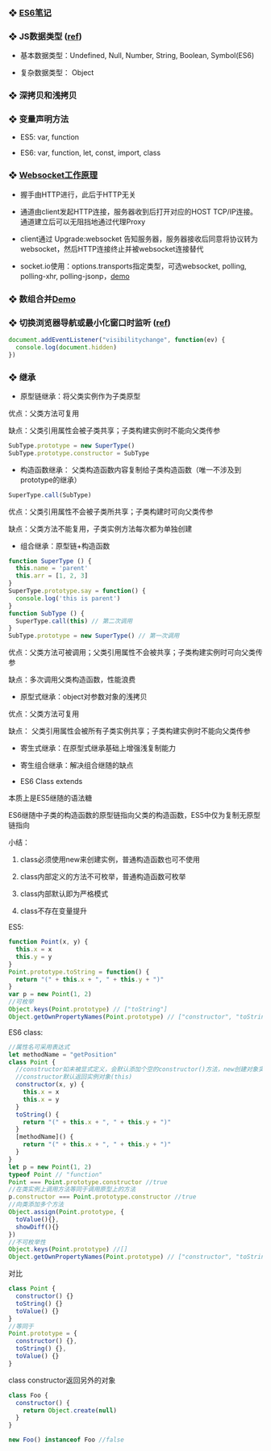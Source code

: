 ### ❖ [ES6笔记](https://github.com/ErgoSphere/es-plugins/blob/master/documents/ES6%E7%AC%94%E8%AE%B0.md)

### ❖ JS数据类型 ([ref](https://zhuanlan.zhihu.com/p/95534245))

- 基本数据类型：Undefined, Null, Number, String, Boolean, Symbol(ES6)

- 复杂数据类型： Object

### ❖ 深拷贝和浅拷贝

### ❖ 变量声明方法
 
- ES5: var, function

- ES6: var, function, let, const, import, class

### ❖ [Websocket工作原理](http://websocket.org/aboutwebsocket.html) 

- 握手由HTTP进行，此后于HTTP无关

- 通道由client发起HTTP连接，服务器收到后打开对应的HOST TCP/IP连接。通道建立后可以无阻挡地通过代理Proxy

- client通过 Upgrade:websocket 告知服务器，服务器接收后同意将协议转为websocket，然后HTTP连接终止并被websocket连接替代

- socket.io使用：options.transports指定类型，可选websocket, polling, polling-xhr, polling-jsonp，[demo](https://github.com/ErgoSphere/es-plugins/blob/master/src/api/socket.js)

### ❖ 数组合并[Demo](https://github.com/ErgoSphere/es-plugins/blob/master/src/utils/ObjectUtils/arrayConcat.js)

### ❖ 切换浏览器导航或最小化窗口时监听 ([ref](https://developer.mozilla.org/zh-CN/docs/Web/API/Page_Visibility_API))

```js
document.addEventListener("visibilitychange", function(ev) { 
  console.log(document.hidden)
})
```

### ❖ 继承

- 原型链继承：将父类实例作为子类原型

优点：父类方法可复用

缺点：父类引用属性会被子类共享；子类构建实例时不能向父类传参

```js
SubType.prototype = new SuperType()
SubType.prototype.constructor = SubType
```

- 构造函数继承： 父类构造函数内容复制给子类构造函数（唯一不涉及到prototype的继承）

```js
SuperType.call(SubType)
```

优点：父类引用属性不会被子类所共享；子类构建时可向父类传参

缺点：父类方法不能复用，子类实例方法每次都为单独创建

- 组合继承：原型链+构造函数

```js
function SuperType () {
  this.name = 'parent'
  this.arr = [1, 2, 3]
}
SuperType.prototype.say = function() {
  console.log('this is parent')
}
function SubType () {
  SuperType.call(this) // 第二次调用 
}
SubType.prototype = new SuperType() // 第一次调用
```
  
优点：父类方法可被调用；父类引用属性不会被共享；子类构建实例时可向父类传参 

缺点：多次调用父类构造函数，性能浪费 

- 原型式继承：object对参数对象的浅拷贝

优点：父类方法可复用

缺点： 父类引用属性会被所有子类实例共享；子类构建实例时不能向父类传参 

- 寄生式继承：在原型式继承基础上增强浅复制能力 

- 寄生组合继承：解决组合继随的缺点 

- ES6 Class extends

本质上是ES5继随的语法糖 

ES6继随中子类的构造函数的原型链指向父类的构造函数，ES5中仅为复制无原型链指向 

小结：

1. class必须使用new来创建实例，普通构造函数也可不使用

2. class内部定义的方法不可枚举，普通构造函数可枚举

3. class内部默认即为严格模式

4. class不存在变量提升

ES5:
```js
function Point(x, y) {
  this.x = x
  this.y = y
}
Point.prototype.toString = function() {
  return "(" + this.x + ", " + this.y + ")"
}
var p = new Point(1, 2)
//可枚举
Object.keys(Point.prototype) // ["toString"]
Object.getOwnPropertyNames(Point.prototype) // ["constructor", "toString"]
```

ES6 class:
```js
//属性名可采用表达式
let methodName = "getPosition"
class Point {
  //constructor如未被显式定义，会默认添加个空的constructor()方法，new创建对象实例自动调用该方法
  //constructor默认返回实例对象(this)
  constructor(x, y) {
    this.x = x
    this.x = y
  }
  toString() {
    return "(" + this.x + ", " + this.y + ")"
  }
  [methodName]() {
    return "(" + this.x + ", " + this.y + ")" 
  }
}
let p = new Point(1, 2)
typeof Point // "function"
Point === Point.prototype.constructor //true
//在类实例上调用方法等同于调用原型上的方法
p.constructor === Point.prototype.constructor //true
//向类添加多个方法
Object.assign(Point.prototype, {
  toValue(){},
  showDiff(){}
})
//不可枚举性
Object.keys(Point.prototype) //[]
Object.getOwnPropertyNames(Point.prototype) // ["constructor", "toString", "getPosition", "toValue", "showDiff"]


```

对比
```js
class Point {
  constructor() {}
  toString() {}
  toValue() {}
}
//等同于
Point.prototype = {
  constructor() {},
  toString() {},
  toValue() {}
}
```

class constructor返回另外的对象

```js
class Foo {
  constructor() {
    return Object.create(null)
  }
}

new Foo() instanceof Foo //false
```


